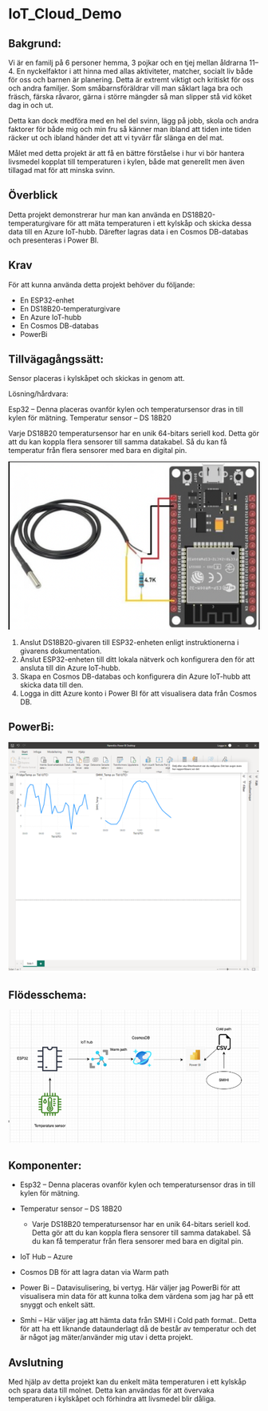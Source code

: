 # IoT_Cloud_Demo
## Bakgrund:

Vi är en familj på 6 personer hemma, 3 pojkar och en tjej mellan åldrarna 11–4.
En nyckelfaktor i att hinna med allas aktiviteter, matcher, socialt liv både för oss och barnen är planering. Detta är extremt viktigt och kritiskt för oss och andra familjer. Som småbarnsföräldrar vill man såklart laga bra och fräsch, färska råvaror, gärna i större mängder så man slipper stå vid köket dag in och ut. 

Detta kan dock medföra med en hel del svinn, lägg på jobb, skola och andra faktorer för både mig och min fru så känner man ibland att tiden inte tiden räcker ut och ibland händer det att vi tyvärr får slänga en del mat. 

Målet med detta projekt är att få en bättre förståelse i hur vi bör hantera livsmedel kopplat till temperaturen i kylen, både mat generellt men även tillagad mat för att minska svinn.

## Överblick
Detta projekt demonstrerar hur man kan använda en DS18B20-temperaturgivare för att mäta temperaturen i ett kylskåp och skicka dessa data till en Azure IoT-hubb. Därefter lagras data i en Cosmos DB-databas och presenteras i Power BI.

## Krav
För att kunna använda detta projekt behöver du följande:

- En ESP32-enhet
- En DS18B20-temperaturgivare
- En Azure IoT-hubb
- En Cosmos DB-databas
- PowerBi

## Tillvägagångssätt:
Sensor placeras i kylskåpet och skickas in genom att. 


Lösning/hårdvara:

Esp32 – Denna placeras ovanför kylen och temperatursensor dras in till kylen för mätning.
Temperatur sensor – DS 18B20 

Varje DS18B20 temperatursensor har en unik 64-bitars seriell kod. Detta gör att du kan koppla flera sensorer till samma datakabel. Så du kan få temperatur från flera sensorer med bara en digital pin.

<img src="esp32.png" width="600"/>
	
1. Anslut DS18B20-givaren till ESP32-enheten enligt instruktionerna i givarens dokumentation.
2. Anslut ESP32-enheten till ditt lokala nätverk och konfigurera den för att ansluta till din Azure IoT-hubb.
3. Skapa en Cosmos DB-databas och konfigurera din Azure IoT-hubb att skicka data till den.
4. Logga in ditt Azure konto i Power BI för att visualisera data från Cosmos DB.

## PowerBi:

<img src="PowerBi.png" width="600"/>


## Flödesschema:

<img src="flowchart.png" width="600"/>
 

## Komponenter:

- Esp32 – Denna placeras ovanför kylen och temperatursensor dras in till kylen för mätning.

- Temperatur sensor – DS 18B20 

    - Varje DS18B20 temperatursensor har en unik 64-bitars seriell kod. Detta gör att du kan koppla flera sensorer till samma datakabel. Så du kan få temperatur från flera sensorer med bara en digital pin.

- IoT Hub – Azure

- Cosmos DB för att lagra datan via Warm path

- Power Bi – Datavisulisering, bi vertyg. Här väljer jag PowerBi för att visualisera min data för att kunna tolka dem värdena som jag har på ett snyggt och enkelt sätt.

- Smhi – Här väljer jag att hämta data från SMHI i Cold path format.. Detta för att ha ett liknande dataunderlagt då de består av temperatur och det är något jag mäter/använder mig utav i detta projekt.


## Avslutning
Med hjälp av detta projekt kan du enkelt mäta temperaturen i ett kylskåp och spara data till molnet. Detta kan användas för att övervaka temperaturen i kylskåpet och förhindra att livsmedel blir dåliga.
